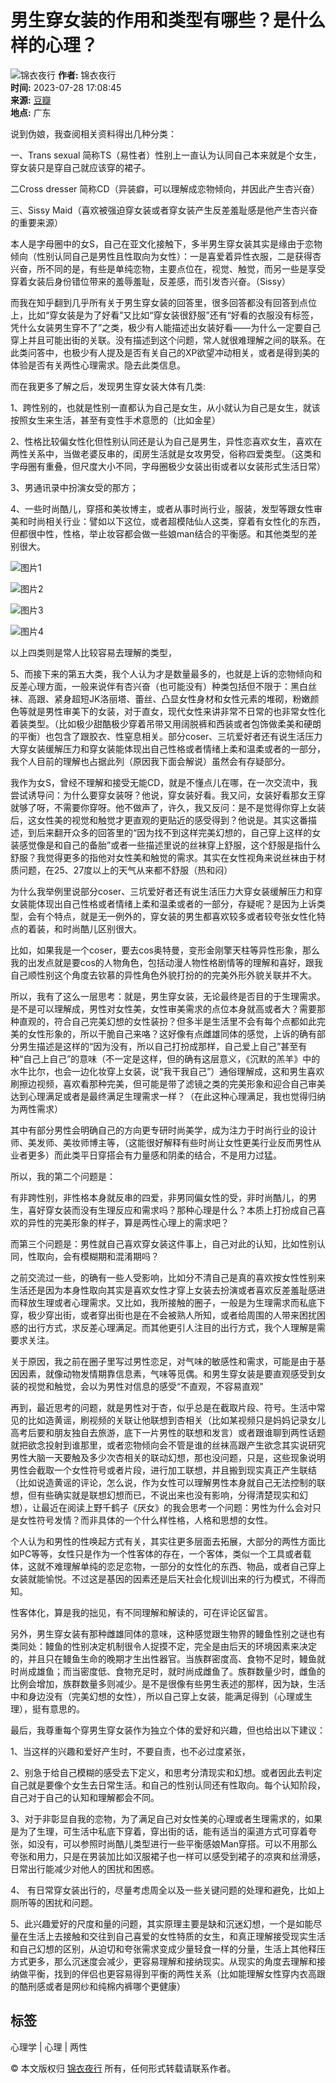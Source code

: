 # 男生穿女装的作用和类型有哪些？是什么样的心理？

![锦衣夜行](https://img3.doubanio.com/icon/u3481899-112.jpg) 
**作者:** 锦衣夜行  
**时间:** 2023-07-28 17:08:45  
**来源:** [豆瓣](https://www.douban.com/people/didimao330/)  
**地点:** 广东  

说到伪娘，我查阅相关资料得出几种分类：

一、Trans sexual 简称TS（易性者）性别上一直认为认同自己本来就是个女生，穿女装只是穿自己就应该穿的裙子。

二Cross dresser 简称CD（异装癖，可以理解成恋物倾向，并因此产生杏兴奋）

三、Sissy Maid（喜欢被强迫穿女装或者穿女装产生反差羞耻感是他产生杏兴奋的重要来源）

本人是字母圈中的女S，自己在亚文化接触下，多半男生穿女装其实是缘由于恋物倾向（性别认同自己是男性且性取向为女性）：一是喜爱着异性衣服，二是获得杏兴奋，所不同的是，有些是单纯恋物，主要点位在，视觉、触觉，而另一些是享受穿着女装后身份错位带来的羞辱羞耻，反差感，而引发杏兴奋。（Sissy）

而我在知乎翻到几乎所有关于男生穿女装的回答里，很多回答都没有回答到点位上，比如“穿女装是为了好看”又比如“穿女装很舒服”还有“好看的衣服没有标签，凭什么女装男生穿不了”之类，极少有人能描述出女装好看——为什么一定要自己穿上并且可能出街的关联。没有描述到这个问题，常人就很难理解之间的联系。在此类问答中，也极少有人提及是否有关自己的XP欲望冲动相关，或者是得到美的体验是否有关两性心理需求。隐去此类信息。

而在我更多了解之后，发现男生穿女装大体有几类:

1、跨性别的，也就是性别一直都认为自己是女生，从小就认为自己是女生，就该按照女生来生活，甚至有变性手术意愿的（比如金星）

2、性格比较偏女性化但性别认同还是认为自己是男生，异性恋喜欢女生，喜欢在两性关系中，当做老婆反串的，闺房生活就是女攻男受，俗称四爱类型。（这类和字母圈有重叠，但尺度大小不同，字母圈极少女装出街或者以女装形式生活日常）

3、男通讯录中扮演女受的那方；

4、一些时尚酷儿，穿搭和美妆博主，或者从事时尚行业，服装，发型等跟女性审美和时尚相关行业：譬如以下这位，或者超模陆仙人这类，穿着有女性化的东西，但都很中性，性格，举止妆容都会做一些娘man结合的平衡感。和其他类型的差别很大。

![图片1](https://img9.doubanio.com/view/note/l/public/p94768186.webp)

![图片2](https://img9.doubanio.com/view/note/l/public/p94768185.webp)

![图片3](https://img1.doubanio.com/view/note/l/public/p94768188.webp)

![图片4](https://img3.doubanio.com/view/note/l/public/p94768187.webp)

以上四类则是常人比较容易去理解的类型，

5、而接下来的第五大类，我个人认为才是数量最多的，也就是上诉的恋物倾向和反差心理方面，一般来说伴有杏兴奋（也可能没有）种类包括但不限于：黑白丝袜、高跟、紧身超短JK洛丽塔、蕾丝、凸显女性身材和女性元素的堆砌，粉嫩颜色等就是男性审美下的女装，对于直女，现代女性来讲非常不日常的也非常女性化着装类型。（比如极少甜酷极少穿着吊带又用阔脱裤和西装或者包饰做柔美和硬朗的平衡）也包含了跟胶衣、性窒息相关。部分coser、三坑爱好者还有说生活压力大穿女装缓解压力和穿女装能体现出自己性格或者情绪上柔和温柔或者的一部分，我个人目前的理解也占据此列（原因我下面会解说）虽然会有存疑部分。

我作为女S，曾经不理解和接受无能CD，就是不懂点儿在哪，在一次交流中，我尝试诱导问：为什么要穿女装呀？他说，穿女装好看。我又问，女装好看那女王穿就够了呀，不需要你穿呀。他不做声了，许久，我又反问：是不是觉得你穿上女装后，这女性美的视觉和触觉才更直观的更贴近的感受得到？他说是。其实这番描述，到后来翻开众多的回答里的“因为找不到这样完美幻想的，自己穿上这样的女装感觉像是和自己的备胎”或者一些描述里说的丝袜穿上舒服，这个舒服是指什么舒服？我觉得更多的指他对女性美和触觉的需求。其实在女性视角来说丝袜由于材质问题，在25、27度以上的天气从来都不舒服（热和闷）

为什么我举例里说部分coser、三坑爱好者还有说生活压力大穿女装缓解压力和穿女装能体现出自己性格或者情绪上柔和温柔或者的一部分，存疑呢？是因为上诉类型，会有个特点，就是无一例外的，穿女装的男生都喜欢较多或者较夸张女性化特点的着装，和时尚酷儿区别很大。

比如，如果我是一个coser，要去cos奥特曼，变形金刚擎天柱等异性形象，那么我的出发点就是要cos的人物角色，包括动漫人物性格剧情等的理解和喜好，跟我自己顺性别这个角度去钦慕的异性角色外貌打扮的的完美外形外貌关联并不大。

所以，我有了这么一层思考：就是，男生穿女装，无论最终是否目的于生理需求。是不是可以理解成，男性对女性美，女性审美需求的点位本身就高或者大？需要那种直观的，符合自己完美幻想的女性装扮？但多半是生活里不会有每个点都如此完美的女性形象的，所以干脆自己来咯？这好像有点雌雄同体的感觉，上诉的确有部分男生描述是这样的“因为没有，所以自己打扮成那样，自己爱上自己”甚至有种“自己上自己”的意味（不一定是这样，但的确有这层意义，《沉默的羔羊》中的水牛比尔，也会一边化妆穿上女装，说“我干我自己”）通俗理解成，这和男生喜欢刷擦边视频，喜欢看那种完美，但可能是带了滤镜之类的完美形象和迎合自己审美达到心理满足或者是最终满足生理需求一样？（在此这种心理满足，我也觉得归纳为两性需求）

其中有部分男性会明确自己的方向更专研时尚美学，成为注力于时尚行业的设计师、美发师、美妆师博主等，（这能很好解释有些时尚让女性更美行业反而男性从业者更多）而此类平日穿搭会有力量感和阴柔的结合，不是用力过猛。

所以，我的第二个问题是：

有非跨性别，非性格本身就反串的四爱，非男同偏女性的受，非时尚酷儿，的男生，喜好穿女装而没有生理反应和需求吗？那种心理是什么？本质上打扮成自己喜欢的异性的完美形象的样子，算是两性心理上的需求吧？

而第三个问题是：男性就自己喜欢穿女装这件事上，自己对此的认知，比如性别认同，性取向，会有模糊期和混淆期吗？

之前交流过一些，的确有一些人受影响，比如分不清自己是真的喜欢按女性性别来生活还是因为本身性取向其实是喜欢女性才穿上女装去扮演或者喜欢反差羞耻感进而释放生理或者心理需求。又比如，我所接触的圈子，一般是为生理需求而私底下穿，极少穿出街，或者穿出街也是在不会被熟人所知，或者给周围的人带来困扰困惑的出行方式，求反差心理满足。而其他更引人注目的出行方式，我个人理解是需要求关注。

关于原因，我之前在圈子里写过男性恋足，对气味的敏感性和需求，可能是由于基因因素，就像动物发情期靠信息素，气味等觅偶。和男生穿女装是要直观感受到女装的视觉和触觉，会以为男性对信息的感受“不直观，不容易直观”

再到，最近思考的问题，就是男性对于杏，似乎总是在截取片段、符号。生活中常见的比如造黄谣，刷视频的关联让他联想到杏相关（比如某视频只是妈妈记录女儿高考后要和朋友独自去旅游，底下一片男性的联想和发言）或者跟谁聊到两性话题就把欲念投射到谁那里，或者恋物倾向会不管是谁的丝袜高跟产生欲念其实说研究男性大脑一天要触及多少次杏相关的联动幻想，那也没问题，只是，这些现象说明男性会截取一个女性符号或者片段，进行加工联想，并且搬到现实真正产生联结（比如说造黄谣的评论，怎么说，作为女性可以理解男性本身就自己无法控制的联想，但有些确实就是联想幻想而已，不说出来也没有影响，分得清楚现实和幻想），让最近在阅读上野千鹤子《厌女》的我会思考一个问题：男性为什么会对只是女性符号发情？而非具体的一个什么样性格，人格和思想的女性。

个人认为和男性的性唤起方式有关，其实往更多层面去拓展，大部分的两性方面比如PC等等，女性只是作为一个性客体的存在，一个客体，类似一个工具或者载体，这就不难理解单纯的恋足恋物，一部分的女性化的东西、物品，或者自己穿上女装就能愉悦。不过这是基因的因素还是后天社会化规训出来的行为模式，不得而知。

性客体化，算是我的拙见，有不同理解和解读的，可在评论区留言。

另外，男生穿女装有那种雌雄同体的意味，这种感觉跟生物界的鳗鱼性别之谜也有类同处：鳗鱼的性别决定机制很令人捉摸不定，完全是由后天的环境因素来决定的，并且只在鳗鱼生命的晚期才生出性器官。当族群密度高、食物不足时，鳗鱼就时尚成雄鱼；而当密度低、食物充足时，就时尚成雌鱼了。族群数量少时，雌鱼的比例会增加，族群数量多则减少。是不是很像有些男生表述的那样，因为缺，生活中和身边没有（完美幻想的女性），所以自己穿上女装，能满足得到（心理或生理），挺有意思的。

最后，我尊重每个穿男生穿女装作为独立个体的爱好和兴趣，但也给出以下建议：

1、当这样的兴趣和爱好产生时，不要自责，也不必过度紧张，

2、别急于给自己模糊的感受去下定义，和思考分清现实和幻想。或者因此去判定自己就是要像个女生去日常生活。和自己的性别认同还有性取向。每个认知阶段，自己对于自己的认知和理解都会不同。

3、对于非彰显自我的恋物，为了满足自己对女性美的心理或者生理需求的，如果是为了生理，可生活中私底下穿着，穿出街的话，能有适当的渠道方式可穿着夸张，如没有，可以参照时尚酷儿类型进行一些平衡感娘Man穿搭。可以不用那么夸张和用力，只是在男装加比如汉服裙子也一样可以感受到裙子的凉爽和丝滑感，日常出行能减少对他人的困扰和困惑。

4、 有日常穿女装出行的，尽量考虑周全以及一些关键问题的处理和避免，比如上厕所等的困扰和问题。

5、此兴趣爱好的尺度和量的问题，其实原理主要是缺和沉迷幻想，一个是如能尽量在生活上去接触和交往到自己喜爱的女性特质的女生，和真正理解接受现实生活和自己幻想的区别，从迫切和夸张需求变成少量轻食一样的分量，生活上其他释压方式更多，那么沉迷度会减少，更容易理解和接纳现实。从现实的角度去理解和接纳做平衡，找到的伴侣也更容易得到平衡的两性关系（比如能理解女性穿内衣高跟的酷刑感或者是网纱和纯棉内裤哪个更健康）

## 标签
心理学 | 心理 | 两性 

© 本文版权归 [锦衣夜行](https://www.douban.com/people/didimao330/) 所有，任何形式转载请联系作者。